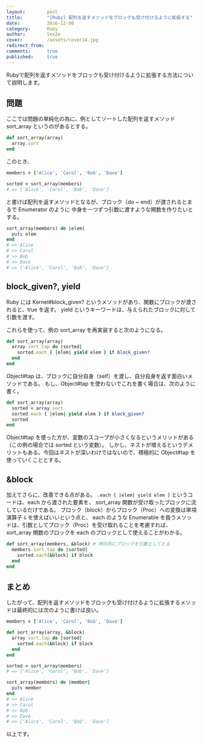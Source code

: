```yaml
---
layout:        post
title:         "[Ruby] 配列を返すメソッドをブロックも受け付けるように拡張する"
date:          2016-12-08
category:      Ruby
author:        tex2e
cover:         /assets/cover14.jpg
redirect_from:
comments:      true
published:     true
---
```


Rubyで配列を返すメソッドをブロックも受け付けるように拡張する方法について説明します。


問題
----------

ここでは問題の単純化の為に、例としてソートした配列を返すメソッド sort_array というのがあるとする。

```ruby
def sort_array(array)
  array.sort
end
```

このとき、

```ruby
members = ['Alice', 'Carol', 'Bob', 'Dave']

sorted = sort_array(members)
# => ['Alice', 'Carol', 'Bob', 'Dave']
```

と書けば配列を返すメソッドとなるが、ブロック（do ~ end）が渡されるとまるで Enumerator のように
中身を一つずつ引数に渡すような関数を作りたいとする。

```ruby
sort_array(members) do |elem|
  puts elem
end
# >> Alice
# >> Carol
# >> Bob
# >> Dave
# => ['Alice', 'Carol', 'Bob', 'Dave']
```


block_given?, yield
--------------------

Ruby には Kernel#block_given? というメソッドがあり、関数にブロックが渡されると、true を返す。
yield というキーワードは、与えられたブロックに対して引数を渡す。

これらを使って、例の sort_array を再実装すると次のようになる。

```ruby
def sort_array(array)
  array.sort.tap do |sorted|
    sorted.each { |elem| yield elem } if block_given?
  end
end
```

Object#tap は、ブロックに自分自身（self）を渡し、自分自身を返す面白いメソッドである。
もし、Object#tap を使わないでこれを書く場合は、次のように書く。

```ruby
def sort_array(array)
  sorted = array.sort
  sorted.each { |elem| yield elem } if block_given?
  sorted
end
```

Object#tap を使った方が、変数のスコープが小さくなるというメリットがある（この例の場合では sorted という変数）。
しかし、ネストが増えるというデメリットもある。今回はネストが深いわけではないので、積極的に Object#tap
を使っていくこととする。


&block
-------------

加えてさらに、改善できる点がある。
`.each { |elem| yield elem }` というコードは、each から渡された要素を、
sort_array 関数が受け取ったブロックに流しているだけである。
ブロック（block）からプロック（Proc）への変換は単項演算子 `&` を使えばいいという点と、
each のような Enumerable を扱うメソッドは、引数としてプロック（Proc）を受け取れることを考慮すれば、
sort_array 関数のブロックを each のプロックとして使えることがわかる。

```ruby
def sort_array(members, &block) # 明示的にブロックを引数としてとる
  members.sort.tap do |sorted|
    sorted.each(&block) if block
  end
end
```

まとめ
-------------

したがって、配列を返すメソッドをブロックも受け付けるように拡張するメソッドは最終的には次のように書けば良い。

```ruby
members = ['Alice', 'Carol', 'Bob', 'Dave']

def sort_array(array, &block)
  array.sort.tap do |sorted|
    sorted.each(&block) if block
  end
end

sorted = sort_array(members)
# => ['Alice', 'Carol', 'Bob', 'Dave']

sort_array(members) do |member|
  puts member
end
# >> Alice
# >> Carol
# >> Bob
# >> Dave
# => ['Alice', 'Carol', 'Bob', 'Dave']
```

以上です。
